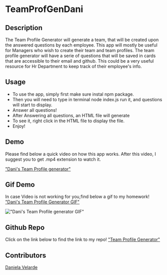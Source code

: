 # TeamProfGenDani

## Description 
The Team Profile Generator will generate a team, that will be created upon the answered questions by each employee. This app will mostly be useful for Managers who wish to create their team and team profiles. The team profile generator will have a serie of questions that will be saved in cards that are accessible to their email and github. This could be a very useful resource for Hr Department to keep track of their employee's info.

## Usage

* To use the app, simply first make sure instal npm package.
* Then you will need to type in terminal node index.js run it, and questions will start to display.
* Answer all questions!
* After Answering all questions, an HTML file will generate
* To see it, right click in the HTML file to display the file.
* Enjoy!
## Demo
Please find below a quick video on how this app works. After this video, I suggest you to get .mp4 extension to watch it.


["Dani's Team Profile generator"](./Demo/readme%20generator%20video%20demo.mp4)

## Gif Demo
In case Video is not working for you,find below a gif to my homework!
["Dani's Team Profile Generator GIF"](./Demo/readme-generator-video-demo.gif)







!["Dani's Team Profile generator GIF"](./Demo/readme-generator-video-demo.gif)

## Github Repo
Click on the link below to find the link to my repo!
["Team Profile  Generator"](https://github.com/davelarde/Readme-gen.git)



## Contributors 
[Daniela Velarde](https://www.linkedin.com/in/daniela-velarde-8baa13141/)


